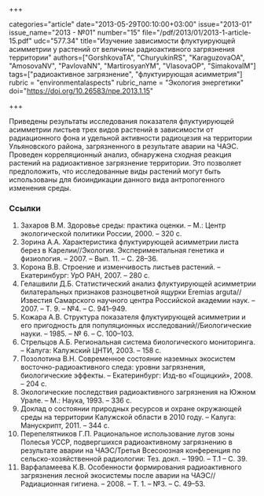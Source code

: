+++

categories="article"
date="2013-05-29T00:10:00+03:00"
issue="2013-01"
issue_name="2013 - №01"
number="15"
file="/pdf/2013/01/2013-1-article-15.pdf"
udc="577.34"
title="Изучение зависимости флуктуирующей асимметрии у растений от величины радиоактивного загрязнения территории"
authors=["GorshkovaTA", "ChuryukinRS", "KaraguzovaOA", "AmosovaNV", "PavlovaNN", "MartirosyanYM", "VlasovaOP", "SimakovaIM"]
tags=["радиоактивное загрязнение", "флуктуирующая асимметрия"]
rubric = "environmentalaspects"
rubric_name = "Экология энергетики"
doi="https://doi.org/10.26583/npe.2013.1.15"

+++

Приведены результаты исследования показателя флуктуирующей асимметрии листьев трех видов растений в зависимости от радиационного фона и удельной активности радиоцезия на территории Ульяновского района, загрязненного в результате аварии на ЧАЭС. Проведен корреляционный анализ, обнаружена сходная реакция растений на радиоактивное загрязнение территории. Это позволяет предположить, что исследованные виды растений могут быть использованы для биоиндикации данного вида антропогенного изменения среды.

### Ссылки

1. Захаров В.М. Здоровье среды: практика оценки. – М.: Центр экологической политики России, 2000. – 320 с.
2. Зорина А.А. Характеристика флуктуирующей асимметрии листа берез в Карелии//Экология. Экспериментальная генетика и физиология. – 2007. – Вып. 11. – С. 28–36.
3. Корона В.В. Строение и изменчивость листьев растений. – Екатеринбург: УрО РАН, 2007. – 280 с.
4. Гелашвили Д.Б. Статистический анализ флуктуирующей асимметрии билатеральных признаков разноцветной ящурки Eremias arguta//Известия Самарского научного центра Российской академии наук. – 2007. – Т. 9. – №4. – С. 941–949.
5. Кожара А.В. Структура показателя флуктуирующей асимметрии и его пригодность для популяционных исследований//Биологические науки. – 1985. – № 6. – С. 100–103.
6. Стрельцов А.Б. Региональная система биологического мониторинга. – Калуга: Калужский ЦНТИ, 2003. – 158 с.
7. Позолотина В.Н. Современное состояние наземных экосистем восточно-радиоактивного следа: уровни загрязнения, биологические эффекты. – Екатеринбург: Изд-во «Гощицкий», 2008. – 204 с.
8. Экологические последствия радиоактивного загрязнения на Южном Урале. – М.: Наука, 1993. – 336 с.
9. Доклад о состоянии природных ресурсов и охране окружающей среды на территории Калужской области в 2010 году. – Калуга: Манускрипт, 2011. – 344 с.
10. Перепелятников Г.П. Рациональное использование лугов зоны Полесья УССР, подвергшихся радиоактивному загрязнению в результате аварии на ЧАЭС/Третья Всесоюзная конференция по сельско-хозяйственной радиологии: Тез. докл. – 1990. – Т.1 – С. 39.
11. Варфаламеева К.В. Особенности формирования радиоактивного загрязнения лесной экосистемы после аварии на ЧАЭС//Радиационная гигиена. – 2008. – Т. 1. – №3. – С. 49–53.